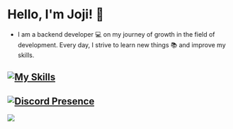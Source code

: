 
# Hello, I'm Joji! 👋

* I am a backend developer 💻 on my journey of growth in the field of development. Every day, I strive to learn new things 📚 and improve my skills.


[![My Skills](https://skillicons.dev/icons?theme=dark&i=js,ts,html,css,linux,tailwind,nextjs,react,mongodb,nodejs,discordjs,bots)](https://skillicons.dev)
---
[![Discord Presence](https://lanyard.cnrad.dev/api/830508932619173929)](https://discord.com/users/830508932619173929)
---
[![](https://visitcount.itsvg.in/api?id=jojibyte&label=Profile%20Views&color=12&icon=2&pretty=true)](https://visitcount.itsvg.in)
